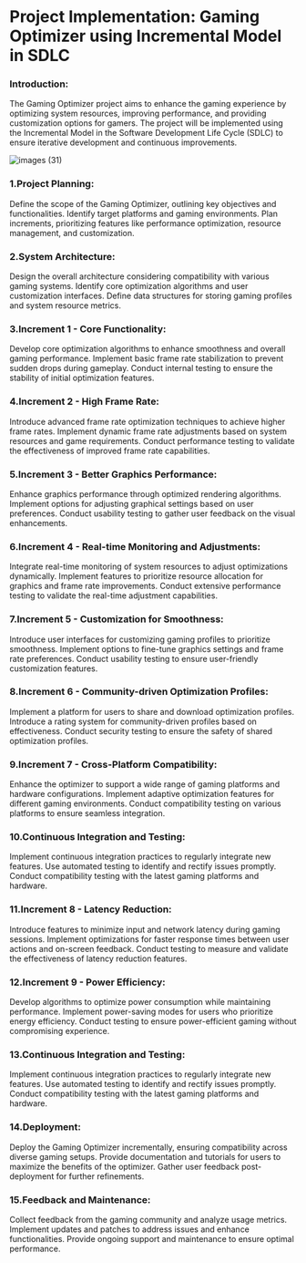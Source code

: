 # Project Implementation: Gaming Optimizer using Incremental Model in SDLC

### Introduction:

The Gaming Optimizer project aims to enhance the gaming experience by optimizing system resources, improving performance, and providing customization options for gamers. The project will be implemented using the Incremental Model in the Software Development Life Cycle (SDLC) to ensure iterative development and continuous improvements.

![images (31)](https://github.com/Arjon22/SDLC-PROJECT-/assets/157396852/9a030b4e-854f-4fbd-88c8-1ebdd7e90930)



### 1.Project Planning:

Define the scope of the Gaming Optimizer, outlining key objectives and functionalities.
Identify target platforms and gaming environments.
Plan increments, prioritizing features like performance optimization, resource management, and customization.

### 2.System Architecture:

Design the overall architecture considering compatibility with various gaming systems.
Identify core optimization algorithms and user customization interfaces.
Define data structures for storing gaming profiles and system resource metrics.

### 3.Increment 1 - Core Functionality:

Develop core optimization algorithms to enhance smoothness and overall gaming performance.
Implement basic frame rate stabilization to prevent sudden drops during gameplay.
Conduct internal testing to ensure the stability of initial optimization features.
### 4.Increment 2 - High Frame Rate:

Introduce advanced frame rate optimization techniques to achieve higher frame rates.
Implement dynamic frame rate adjustments based on system resources and game requirements.
Conduct performance testing to validate the effectiveness of improved frame rate capabilities.
### 5.Increment 3 - Better Graphics Performance:

Enhance graphics performance through optimized rendering algorithms.
Implement options for adjusting graphical settings based on user preferences.
Conduct usability testing to gather user feedback on the visual enhancements.
### 6.Increment 4 - Real-time Monitoring and Adjustments:

Integrate real-time monitoring of system resources to adjust optimizations dynamically.
Implement features to prioritize resource allocation for graphics and frame rate improvements.
Conduct extensive performance testing to validate the real-time adjustment capabilities.
### 7.Increment 5 - Customization for Smoothness:

Introduce user interfaces for customizing gaming profiles to prioritize smoothness.
Implement options to fine-tune graphics settings and frame rate preferences.
Conduct usability testing to ensure user-friendly customization features.
### 8.Increment 6 - Community-driven Optimization Profiles:

Implement a platform for users to share and download optimization profiles.
Introduce a rating system for community-driven profiles based on effectiveness.
Conduct security testing to ensure the safety of shared optimization profiles.
### 9.Increment 7 - Cross-Platform Compatibility:

Enhance the optimizer to support a wide range of gaming platforms and hardware configurations.
Implement adaptive optimization features for different gaming environments.
Conduct compatibility testing on various platforms to ensure seamless integration.
### 10.Continuous Integration and Testing:

Implement continuous integration practices to regularly integrate new features.
Use automated testing to identify and rectify issues promptly.
Conduct compatibility testing with the latest gaming platforms and hardware.
### 11.Increment 8 - Latency Reduction:
Introduce features to minimize input and network latency during gaming sessions.
Implement optimizations for faster response times between user actions and on-screen feedback.
Conduct testing to measure and validate the effectiveness of latency reduction features.
### 12.Increment 9 - Power Efficiency:
Develop algorithms to optimize power consumption while maintaining performance.
Implement power-saving modes for users who prioritize energy efficiency.
Conduct testing to ensure power-efficient gaming without compromising experience.

### 13.Continuous Integration and Testing:
Implement continuous integration practices to regularly integrate new features.
Use automated testing to identify and rectify issues promptly.
Conduct compatibility testing with the latest gaming platforms and hardware.
### 14.Deployment:
Deploy the Gaming Optimizer incrementally, ensuring compatibility across diverse gaming setups.
Provide documentation and tutorials for users to maximize the benefits of the optimizer.
Gather user feedback post-deployment for further refinements.
### 15.Feedback and Maintenance:
Collect feedback from the gaming community and analyze usage metrics.
Implement updates and patches to address issues and enhance functionalities.
Provide ongoing support and maintenance to ensure optimal performance.
